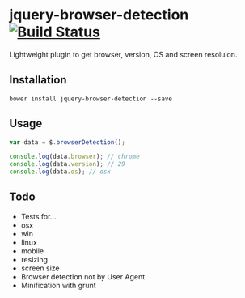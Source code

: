 jquery-browser-detection [![Build Status](https://travis-ci.org/schickling/jquery-browser-detection.png)](https://travis-ci.org/schickling/jquery-browser-detection)
========================

Lightweight plugin to get browser, version, OS and screen resoluion.

## Installation
```
bower install jquery-browser-detection --save
```

## Usage

```js
var data = $.browserDetection();

console.log(data.browser); // chrome
console.log(data.version); // 29
console.log(data.os); // osx
```

## Todo
* Tests for...
 * osx
 * win
 * linux
 * mobile
 * resizing
 * screen size 
* Browser detection not by User Agent
* Minification with grunt